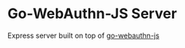 # Go-WebAuthn-JS Server

Express server built on top of [go-webauthn-js](https://github.com/pulsejet/go-webauthn-js)
